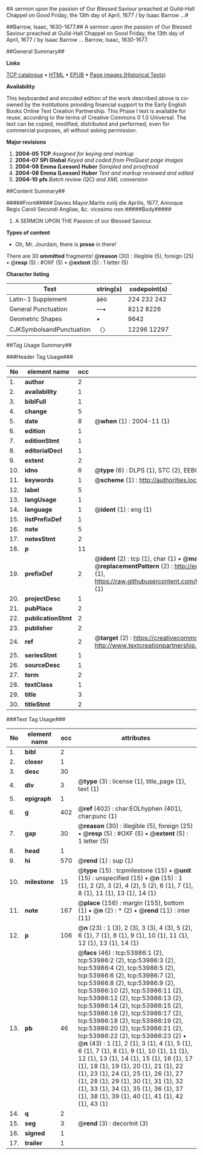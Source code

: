 #A sermon upon the passion of Our Blessed Saviour preached at Guild-Hall Chappel on Good Friday, the 13th day of April, 1677 / by Isaac Barrow ...#

##Barrow, Isaac, 1630-1677.##
A sermon upon the passion of Our Blessed Saviour preached at Guild-Hall Chappel on Good Friday, the 13th day of April, 1677 / by Isaac Barrow ...
Barrow, Isaac, 1630-1677.

##General Summary##

**Links**

[TCP catalogue](http://www.ota.ox.ac.uk/tcp/)  • 
[HTML](http://tei.it.ox.ac.uk/tcp/Texts-HTML/free/A31/A31083.html)  • 
[EPUB](http://tei.it.ox.ac.uk/tcp/Texts-EPUB/free/A31/A31083.epub) • 
[Page images (Historical Texts)](https://data.historicaltexts.jisc.ac.uk/view?pubId=eebo-12095869e&pageId=eebo-12095869e-53986-1)

**Availability**

This keyboarded and encoded edition of the
	       work described above is co-owned by the institutions
	       providing financial support to the Early English Books
	       Online Text Creation Partnership. This Phase I text is
	       available for reuse, according to the terms of Creative
	       Commons 0 1.0 Universal. The text can be copied,
	       modified, distributed and performed, even for
	       commercial purposes, all without asking permission.

**Major revisions**

1. __2004-05__ __TCP__ *Assigned for keying and markup*
1. __2004-07__ __SPi Global__ *Keyed and coded from ProQuest page images*
1. __2004-08__ __Emma (Leeson) Huber__ *Sampled and proofread*
1. __2004-08__ __Emma (Leeson) Huber__ *Text and markup reviewed and edited*
1. __2004-10__ __pfs__ *Batch review (QC) and XML conversion*

##Content Summary##

#####Front#####
Davies Mayor.Martis xxiiij die Aprilis, 1677, Annoque Regis Caroli Secundi Angliae, &c. vicesimo non
#####Body#####

1. A SERMON UPON THE Passion of our Blessed Saviour.

**Types of content**

  * Oh, Mr. Jourdain, there is **prose** in there!

There are 30 **ommitted** fragments! 
 @__reason__ (30) : illegible (5), foreign (25)  •  @__resp__ (5) : #OXF (5)  •  @__extent__ (5) : 1 letter (5)

**Character listing**


|Text|string(s)|codepoint(s)|
|---|---|---|
|Latin-1 Supplement|àèò|224 232 242|
|General Punctuation|—•|8212 8226|
|Geometric Shapes|▪|9642|
|CJKSymbolsandPunctuation|〈〉|12296 12297|

##Tag Usage Summary##

###Header Tag Usage###

|No|element name|occ|attributes|
|---|---|---|---|
|1.|__author__|2||
|2.|__availability__|1||
|3.|__biblFull__|1||
|4.|__change__|5||
|5.|__date__|8| @__when__ (1) : 2004-11 (1)|
|6.|__edition__|1||
|7.|__editionStmt__|1||
|8.|__editorialDecl__|1||
|9.|__extent__|2||
|10.|__idno__|6| @__type__ (6) : DLPS (1), STC (2), EEBO-CITATION (1), OCLC (1), VID (1)|
|11.|__keywords__|1| @__scheme__ (1) : http://authorities.loc.gov/ (1)|
|12.|__label__|5||
|13.|__langUsage__|1||
|14.|__language__|1| @__ident__ (1) : eng (1)|
|15.|__listPrefixDef__|1||
|16.|__note__|5||
|17.|__notesStmt__|2||
|18.|__p__|11||
|19.|__prefixDef__|2| @__ident__ (2) : tcp (1), char (1)  •  @__matchPattern__ (2) : ([0-9\-]+):([0-9IVX]+) (1), (.+) (1)  •  @__replacementPattern__ (2) : http://eebo.chadwyck.com/downloadtiff?vid=$1&page=$2 (1), https://raw.githubusercontent.com/textcreationpartnership/Texts/master/tcpchars.xml#$1 (1)|
|20.|__projectDesc__|1||
|21.|__pubPlace__|2||
|22.|__publicationStmt__|2||
|23.|__publisher__|2||
|24.|__ref__|2| @__target__ (2) : https://creativecommons.org/publicdomain/zero/1.0/ (1), http://www.textcreationpartnership.org/docs/. (1)|
|25.|__seriesStmt__|1||
|26.|__sourceDesc__|1||
|27.|__term__|2||
|28.|__textClass__|1||
|29.|__title__|3||
|30.|__titleStmt__|2||


###Text Tag Usage###

|No|element name|occ|attributes|
|---|---|---|---|
|1.|__bibl__|2||
|2.|__closer__|1||
|3.|__desc__|30||
|4.|__div__|3| @__type__ (3) : license (1), title_page (1), text (1)|
|5.|__epigraph__|1||
|6.|__g__|402| @__ref__ (402) : char:EOLhyphen (401), char:punc (1)|
|7.|__gap__|30| @__reason__ (30) : illegible (5), foreign (25)  •  @__resp__ (5) : #OXF (5)  •  @__extent__ (5) : 1 letter (5)|
|8.|__head__|1||
|9.|__hi__|570| @__rend__ (1) : sup (1)|
|10.|__milestone__|15| @__type__ (15) : tcpmilestone (15)  •  @__unit__ (15) : unspecified (15)  •  @__n__ (15) : 1 (1), 2 (2), 3 (2), 4 (2), 5 (2), 6 (1), 7 (1), 8 (1), 11 (1), 13 (1), 14 (1)|
|11.|__note__|167| @__place__ (156) : margin (155), bottom (1)  •  @__n__ (2) : * (2)  •  @__rend__ (11) : inter (11)|
|12.|__p__|106| @__n__ (23) : 1 (3), 2 (3), 3 (3), 4 (3), 5 (2), 6 (1), 7 (1), 8 (1), 9 (1), 10 (1), 11 (1), 12 (1), 13 (1), 14 (1)|
|13.|__pb__|46| @__facs__ (46) : tcp:53986:1 (2), tcp:53986:2 (2), tcp:53986:3 (2), tcp:53986:4 (2), tcp:53986:5 (2), tcp:53986:6 (2), tcp:53986:7 (2), tcp:53986:8 (2), tcp:53986:9 (2), tcp:53986:10 (2), tcp:53986:11 (2), tcp:53986:12 (2), tcp:53986:13 (2), tcp:53986:14 (2), tcp:53986:15 (2), tcp:53986:16 (2), tcp:53986:17 (2), tcp:53986:18 (2), tcp:53986:19 (2), tcp:53986:20 (2), tcp:53986:21 (2), tcp:53986:22 (2), tcp:53986:23 (2)  •  @__n__ (43) : 1 (1), 2 (1), 3 (1), 4 (1), 5 (1), 6 (1), 7 (1), 8 (1), 9 (1), 10 (1), 11 (1), 12 (1), 13 (1), 14 (1), 15 (1), 16 (1), 17 (1), 18 (1), 19 (1), 20 (1), 21 (1), 22 (1), 23 (1), 24 (1), 25 (1), 26 (1), 27 (1), 28 (1), 29 (1), 30 (1), 31 (1), 32 (1), 33 (1), 34 (1), 35 (1), 36 (1), 37 (1), 38 (1), 39 (1), 40 (1), 41 (1), 42 (1), 43 (1)|
|14.|__q__|2||
|15.|__seg__|3| @__rend__ (3) : decorInit (3)|
|16.|__signed__|1||
|17.|__trailer__|1||
